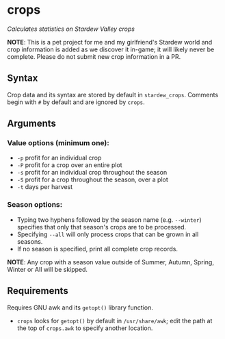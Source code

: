 # crops 
_Calculates statistics on Stardew Valley crops_


**NOTE**: This is a pet project for me and my girlfriend's Stardew
world and crop information is added as we discover it in-game; it will 
likely never be complete. Please do not submit new crop information in 
a PR.

## Syntax
Crop data and its syntax are stored by default in `stardew_crops`. 
Comments begin with `#` by default and are ignored by `crops`.

## Arguments
### Value options (minimum one):
 * `-p`  profit for an individual crop
 * `-P`  profit for a crop over an entire plot
 * `-s`  profit for an individual crop throughout the season
 * `-S`  profit for a crop throughout the season, over a plot
 * `-t`  days per harvest

### Season options:
 * Typing two hyphens followed by the season name (e.g. `--winter`)
   specifies that only that season's crops are to be processed.
 * Specifying `--all` will only process crops that can be grown in
   all seasons.
 * If no season is specified, print all complete crop records.

**NOTE**: Any crop with a season value outside of Summer, Autumn,
Spring, Winter or All will be skipped.

## Requirements
Requires GNU awk and its `getopt()` library function.
 * `crops` looks for `getopt()` by default in `/usr/share/awk`; edit the
   path at the top of `crops.awk` to specify another location.
